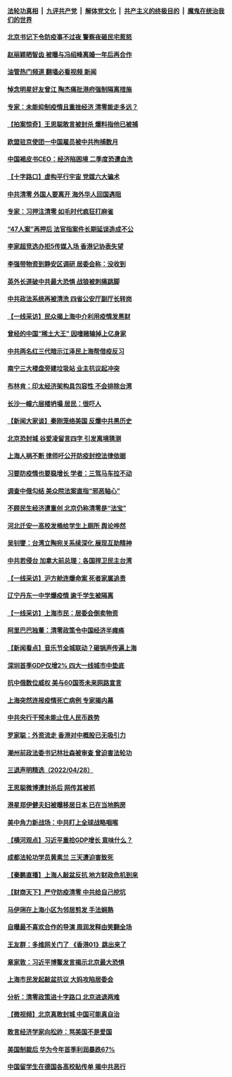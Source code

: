 ####  [法轮功真相](../../../../basic/blob/master/README.md?t=04300801) &nbsp;|&nbsp; [九评共产党](../../../../9ping.md/blob/master/README.md?t=04300801) &nbsp;|&nbsp; [解体党文化](../../../../jtdwh.md/blob/master/README.md?t=04300801)  &nbsp;|&nbsp; [共产主义的终极目的](../../../../gczydzjmd.md/blob/master/README.md?t=04300801) &nbsp;|&nbsp; [魔鬼在统治我们的世界](../../../../mgztzwmdsj.md/blob/master/README.md?t=04300801) 

#### [北京书记下令防疫事不过夜 警察夜砸民宅惹怒](../pages/nsc413/n13723632.md?t=04300801) 

#### [赵丽颖晒智齿 被曝与冯绍峰离婚一年后再合作](../pages/nsc413/n13723633.md?t=04300801) 

#### [油管热门频道 翻墙必看视频 新闻](http://78.141.244.201:81/youtube.html?04300801)

#### [悼念明星好友曾江 陶杰痛批港府强制隔离措施](../pages/nsc413/n13723612.md?t=04300801) 

#### [专家：未能抑制疫情且重挫经济 清零能走多远？](../pages/nsc413/n13723499.md?t=04300801) 

#### [【拍案惊奇】王思聪敢言被封杀 爆料指他已被捕](../pages/nsc413/n13723559.md?t=04300801) 

#### [欧盟驻京使团一中国雇员被中共拘捕数月](../pages/nsc413/n13723602.md?t=04300801) 

#### [中国褐皮书CEO：经济陷困境 二季度恐遭血洗](../pages/nsc413/n13723599.md?t=04300801) 

#### [【十字路口】虚构平行宇宙 党媒六大骗术](../pages/nsc413/n13723477.md?t=04300801) 

#### [中共清零 外国人要离开 海外华人回国遇阻](../pages/nsc413/n13723475.md?t=04300801) 

#### [专家：习押注清零 如毛时代疯狂打麻雀](../pages/nsc413/n13723589.md?t=04300801) 

#### [“47人案”再押后 法官指案件长期延误造成不公](../pages/nsc413/n13723595.md?t=04300801) 

#### [李家超竞选办拒5传媒入场 香港记协表失望](../pages/nsc413/n13723574.md?t=04300801) 

#### [李强带物资到静安区调研 居委会称：没收到](../pages/nsc413/n13723172.md?t=04300801) 

#### [英外长道破中共最大恐惧 战狼被刺痛跳脚](../pages/nsc413/n13723555.md?t=04300801) 

#### [中共政法系统再被清洗 四省公安厅副厅长转岗](../pages/nsc413/n13723525.md?t=04300801) 

#### [【一线采访】民众揭上海中介利用疫情发黑财](../pages/nsc413/n13723518.md?t=04300801) 

#### [曾经的中国“稀土大王” 因嗜赌输掉上亿身家](../pages/nsc413/n13723521.md?t=04300801) 

#### [中共两名红三代暗示江泽民上海帮借疫反习](../pages/nsc413/n13723408.md?t=04300801) 

#### [南宁三大楼盘旁建垃圾站 业主抗议起冲突](../pages/nsc413/n13723244.md?t=04300801) 

#### [布林肯：印太经济架构具包容性 不会排除台湾](../pages/nsc413/n13723445.md?t=04300801) 

#### [长沙一幢六层楼坍塌 居民：很吓人](../pages/nsc413/n13723164.md?t=04300801) 

#### [【新闻大家谈】秦刚笼络美国 反爆中共黑历史](../pages/nsc413/n13722995.md?t=04300801) 

#### [北京恐封城 谷爱凌留言四字 引发离境猜测](../pages/nsc413/n13723349.md?t=04300801) 

#### [上海人祸不断 律师吁公开防疫封控法律依据](../pages/nsc413/n13723309.md?t=04300801) 

#### [习要防疫情也要稳增长 学者：三驾马车拉不动](../pages/nsc413/n13723310.md?t=04300801) 

#### [调查中俄勾结 美众院法案直指“邪恶轴心”](../pages/nsc413/n13723270.md?t=04300801) 

#### [不顾民生经济遭重创 北京仍称清零是“法宝”](../pages/nsc413/n13723265.md?t=04300801) 

#### [河北迁安一高校发桶给学生上厕所 舆论哗然](../pages/nsc413/n13723204.md?t=04300801) 

#### [吴钊燮：台湾立陶宛关系续深化 展现互助精神](../pages/nsc413/n13723278.md?t=04300801) 

#### [中共若侵台 加拿大前总理：各国捍卫民主台湾](../pages/nsc413/n13723232.md?t=04300801) 

#### [【一线采访】沪方舱连爆命案 死者家属追责](../pages/nsc413/n13722483.md?t=04300801) 

#### [辽宁丹东一中学爆疫情 逾千学生被隔离](../pages/nsc413/n13723157.md?t=04300801) 

#### [【一线采访】上海市民：居委会倒卖物资](../pages/nsc413/n13721840.md?t=04300801) 

#### [阿里巴巴独董：清零政策令中国经济半瘫痪](../pages/nsc413/n13723141.md?t=04300801) 

#### [【新闻看点】音乐节全城联动？砸锅声传遍上海](../pages/nsc413/n13722662.md?t=04300801) 

#### [深圳首季GDP仅增2% 四大一线城市中垫底](../pages/nsc413/n13723083.md?t=04300801) 

#### [抗中俄数位威权 美与60国签未来网路宣言](../pages/nsc413/n13722999.md?t=04300801) 

#### [上海突然连报疫情死亡病例 专家揭内幕](../pages/nsc413/n13722697.md?t=04300801) 

#### [中共央行干预未能止住人民币跌势](../pages/nsc413/n13723109.md?t=04300801) 

#### [罗家聪：外资流走 香港对中概股已无吸引力](../pages/nsc413/n13722926.md?t=04300801) 

#### [潮州前政法委书记林壮森被审查 曾迫害法轮功](../pages/nsc413/n13723035.md?t=04300801) 


#### [三退声明精选（2022/04/28）](../pages/nsc413/n13723028.md?t=04300801) 

#### [王思聪微博遭封杀后 网传其被抓](../pages/nsc413/n13722968.md?t=04300801) 

#### [港星郑伊健夫妇被曝移居日本 已在当地购房](../pages/nsc413/n13722835.md?t=04300801) 

#### [美中角力新战场：中共盯上全球战略咽喉](../pages/nsc413/n13722771.md?t=04300801) 

#### [【横河观点】习近平重拾GDP增长 意味什么？](../pages/nsc413/n13722847.md?t=04300801) 

#### [成都法轮功学员黄素兰 三天遭迫害致死](../pages/nsc413/n13722817.md?t=04300801) 

#### [【秦鹏直播】上海人敲盆反抗 地方财政危机到来](../pages/nsc413/n13722844.md?t=04300801) 

#### [【财商天下】严守防疫清零 中共给自己挖坑](../pages/nsc413/n13722723.md?t=04300801) 

#### [马伊琍在上海小区为邻居剪发 手法娴熟](../pages/nsc413/n13722752.md?t=04300801) 

#### [自曝最不喜欢合作的导演 周润发释由笑翻全场](../pages/nsc413/n13722783.md?t=04300801) 

#### [王友群：多维网关门了 《香港01》跳出来了](../pages/nsc413/n13722730.md?t=04300801) 

#### [章家敦：习近平博鳌发言揭示北京最大恐惧](../pages/nsc413/n13722777.md?t=04300801) 

#### [上海市民发起敲盆抗议 大妈攻陷居委会](../pages/nsc413/n13722764.md?t=04300801) 

#### [分析：清零政策进十字路口 北京进退两难](../pages/nsc413/n13722760.md?t=04300801) 

#### [【微视频】北京真敢封城 中国可能真自治](../pages/nsc413/n13722598.md?t=04300801) 

#### [敢言经济学家向松祚：骂美国不是爱国](../pages/nsc413/n13722714.md?t=04300801) 

#### [美国制裁后 华为今年首季利润暴跌67%](../pages/nsc413/n13722751.md?t=04300801) 

#### [中国留学生在德国各高校贴传单 揭中共恶行](../pages/nsc413/n13722626.md?t=04300801) 

<img src='http://gfw-breaker.win/goodnews/indexes/nsc413.md' width='0px' height='0px'/>
